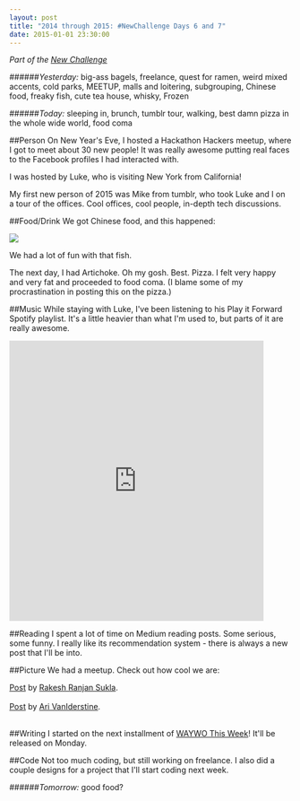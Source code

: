 ```yaml
---
layout: post
title: "2014 through 2015: #NewChallenge Days 6 and 7"
date: 2015-01-01 23:30:00
---
```


_Part of the [New Challenge][nc]_

######_Yesterday:_ big-ass bagels, freelance, quest for ramen, weird mixed accents, cold parks, MEETUP, malls and loitering, subgrouping, Chinese food, freaky fish, cute tea house, whisky, Frozen

######_Today:_ sleeping in, brunch, tumblr tour, walking, best damn pizza in the whole wide world, food coma

##Person
On New Year's Eve, I hosted a Hackathon Hackers meetup, where I got to meet about 30 new people! It was really awesome putting real faces to the Facebook profiles I had interacted with. 

I was hosted by Luke, who is visiting New York from California!

My first new person of 2015 was Mike from tumblr, who took Luke and I on a tour of the offices. Cool offices, cool people, in-depth tech discussions.

##Food/Drink
We got Chinese food, and this happened:

<img src="http://i57.tinypic.com/2a65q9v.jpg" border="0">

We had a lot of fun with that fish.

The next day, I had Artichoke. Oh my gosh. Best. Pizza. I felt very happy and very fat and proceeded to food coma. (I blame some of my procrastination in posting this on the pizza.)

##Music
While staying with Luke, I've been listening to his Play it Forward Spotify playlist. It's a little heavier than what I'm used to, but parts of it are really awesome.

<iframe src="https://embed.spotify.com/?uri=spotify:user:1228482031:playlist:7nTDChtX6iTbSS11J8db1R" width="90%" height="500" frameborder="0" allowtransparency="true"></iframe>

##Reading
I spent a lot of time on Medium reading posts. Some serious, some funny. I really like its recommendation system - there is always a new post that I'll be into.

##Picture
We had a meetup. Check out how cool we are:

<div id="fb-root"></div> <script>(function(d, s, id) { var js, fjs = d.getElementsByTagName(s)[0]; if (d.getElementById(id)) return; js = d.createElement(s); js.id = id; js.src = "//connect.facebook.net/en_GB/all.js#xfbml=1"; fjs.parentNode.insertBefore(js, fjs); }(document, 'script', 'facebook-jssdk'));</script>
<div class="fb-post" data-href="https://www.facebook.com/photo.php?fbid=10205444331013533&amp;set=a.10201893419522965.1073741827.1408038199&amp;type=1" data-width="466"><div class="fb-xfbml-parse-ignore"><a href="https://www.facebook.com/photo.php?fbid=10205444331013533&amp;set=a.10201893419522965.1073741827.1408038199&amp;type=1">Post</a> by <a href="https://www.facebook.com/rakesh.r.sukla">Rakesh Ranjan Sukla</a>.</div></div>

<br/>

<div id="fb-root"></div> <script>(function(d, s, id) { var js, fjs = d.getElementsByTagName(s)[0]; if (d.getElementById(id)) return; js = d.createElement(s); js.id = id; js.src = "//connect.facebook.net/en_GB/all.js#xfbml=1"; fjs.parentNode.insertBefore(js, fjs); }(document, 'script', 'facebook-jssdk'));</script>
<div class="fb-post" data-href="https://www.facebook.com/photo.php?fbid=10155099372680691&amp;set=a.10155065270590691.1073741840.890580690&amp;type=1" data-width="466"><div class="fb-xfbml-parse-ignore"><a href="https://www.facebook.com/photo.php?fbid=10155099372680691&amp;set=a.10155065270590691.1073741840.890580690&amp;type=1">Post</a> by <a href="https://www.facebook.com/avaniderstine">Ari VanIderstine</a>.</div></div>

<br/>

##Writing
I started on the next installment of [WAYWO This Week](http://medium.com/waywo-this-week)! It'll be released on Monday.

##Code
Not too much coding, but still working on freelance. I also did a couple designs for a project that I'll start coding next week.

######_Tomorrow:_ good food?

[nc]: http://blog.ariari.io/2014/12/26/the-new-challenge.html
[tw]: http://twitter.com/arielle_van
[gh]: http://github.com/arirawr